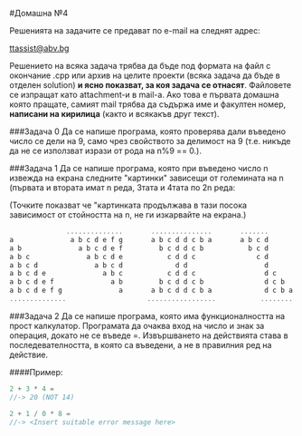 #Домашна №4

Решенията на задачите се предават по e-mail на следнят адрес:

ttassist@abv.bg

Решението на всяка задача трябва да бъде под формата на файл с окончание .cpp или архив на целите проекти (всяка задача да бъде в отделен solution) **и ясно показват, за коя задача се отнасят**. Файловете се изпращат като attachment-и в mail-a. Ако това е първата домашна която пращате, самият mail трябва да съдържа име и факултен номер, **написани на кирилица** (както и всякакъв друг текст). 

###Задача 0
Да се напише програма, която проверява дали въведено число се дели на 9, само чрез свойството за делимост на 9 (т.е. никъде да не се използват изрази от рода на  n%9 == 0.).

###Задача 1
Да се напише програма, която при въведено число n извежда на екрана следните "картинки" зависещи от големината на n (първата и втората имат n реда, 3тата и 4тата по 2n реда:

(Точките показват че "картинката продължава в тази посока зависимост от стойността на n, не ги изкарвайте на екрана.)

```c++
              ..............       ...............       .......
a              a b c d e f g       a b c d d c b a       a b c d
a b              a b c d e f         b c d d c b           b c d
a b c              a b c d e           c d d c               c d
a b c d              a b c d             d d                   d
a b c d e              a b c           c d d c                 d c
a b c d e f              a b         b c d d c b               d c b
a b c d e f g              a       a b c d d c b a             d c b a
..............                    .................           ........
```



###Задача 2
Да се напише програма, която има функционалността на прост калкулатор. Програмата да очаква вход на число и знак за операция, докато не се въведе =. Извършването на действията става в последевателността, в която са въведени, а не в правилния ред на действие.

####Пример:
```c++
2 + 3 * 4 = 
//-> 20 (NOT 14)

2 + 1 / 0 * 8 =
//-> <Insert suitable error message here> 

``` 
